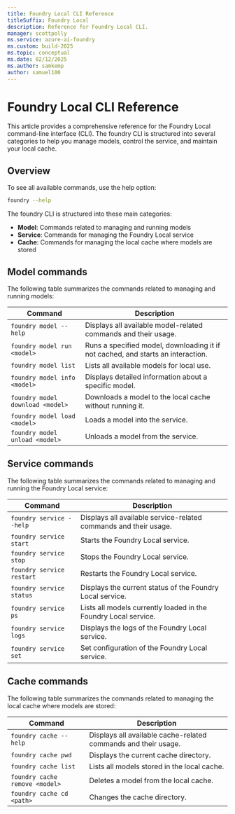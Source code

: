 ```yaml
---
title: Foundry Local CLI Reference
titleSuffix: Foundry Local
description: Reference for Foundry Local CLI.
manager: scottpolly
ms.service: azure-ai-foundry
ms.custom: build-2025
ms.topic: conceptual
ms.date: 02/12/2025
ms.author: samkemp
author: samuel100
---
```


# Foundry Local CLI Reference

This article provides a comprehensive reference for the Foundry Local command-line interface (CLI). The foundry CLI is structured into several categories to help you manage models, control the service, and maintain your local cache.

## Overview

To see all available commands, use the help option:

```bash
foundry --help
```

The foundry CLI is structured into these main categories:

- **Model**: Commands related to managing and running models
- **Service**: Commands for managing the Foundry Local service
- **Cache**: Commands for managing the local cache where models are stored

## Model commands

The following table summarizes the commands related to managing and running models:

| **Command**                      | **Description**                                                                  |
| -------------------------------- | -------------------------------------------------------------------------------- |
| `foundry model --help`           | Displays all available model-related commands and their usage.                   |
| `foundry model run <model>`      | Runs a specified model, downloading it if not cached, and starts an interaction. |
| `foundry model list`             | Lists all available models for local use.                                        |
| `foundry model info <model>`     | Displays detailed information about a specific model.                            |
| `foundry model download <model>` | Downloads a model to the local cache without running it.                         |
| `foundry model load <model>`     | Loads a model into the service.                                                  |
| `foundry model unload <model>`   | Unloads a model from the service.                                                |

## Service commands

The following table summarizes the commands related to managing and running the Foundry Local service:

| **Command**               | **Description**                                                  |
| ------------------------- | ---------------------------------------------------------------- |
| `foundry service --help`  | Displays all available service-related commands and their usage. |
| `foundry service start`   | Starts the Foundry Local service.                                |
| `foundry service stop`    | Stops the Foundry Local service.                                 |
| `foundry service restart` | Restarts the Foundry Local service.                              |
| `foundry service status`  | Displays the current status of the Foundry Local service.        |
| `foundry service ps`      | Lists all models currently loaded in the Foundry Local service.  |
| `foundry service logs`    | Displays the logs of the Foundry Local service.                  |
| `foundry service set`     | Set configuration of the Foundry Local service.                  |

## Cache commands

The following table summarizes the commands related to managing the local cache where models are stored:

| **Command**                    | **Description**                                                |
| ------------------------------ | -------------------------------------------------------------- |
| `foundry cache --help`         | Displays all available cache-related commands and their usage. |
| `foundry cache pwd`            | Displays the current cache directory.                          |
| `foundry cache list`           | Lists all models stored in the local cache.                    |
| `foundry cache remove <model>` | Deletes a model from the local cache.                          |
| `foundry cache cd <path>`      | Changes the cache directory.                                   |

